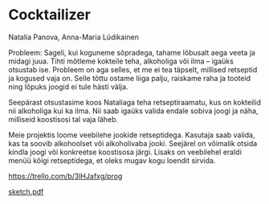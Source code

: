 # Cocktailizer

Natalia Panova,
Anna-Maria Lüdikainen

Probleem:
Sageli, kui koguneme sõpradega, tahame lõbusalt aega veeta ja midagi juua. Tihti mõtleme kokteile teha, alkoholiga või ilma – igaüks otsustab ise. Probleem on aga selles, et me ei tea täpselt, millised retseptid ja kogused vaja on. Selle tõttu ostame liiga palju, raiskame raha ja tooteid ning lõpuks joogid ei tule hästi välja.

Seepärast otsustasime koos Nataliaga teha retseptiraamatu, kus on kokteilid nii alkoholiga kui ka ilma. Nii saab igaüks valida endale sobiva joogi ja näha, milliseid koostisosi tal vaja läheb.

Meie projektis loome veebilehe jookide retseptidega. Kasutaja saab valida, kas ta soovib alkohoolset või alkoholivaba jooki. Seejärel on võimalik otsida kindla joogi või konkreetse koostisosa järgi. Lisaks on veebilehel eraldi menüü kõigi retseptidega, et oleks mugav kogu loendit sirvida.


https://trello.com/b/3lHJafxg/prog


[sketch.pdf](https://github.com/user-attachments/files/22400229/sketch.pdf)
